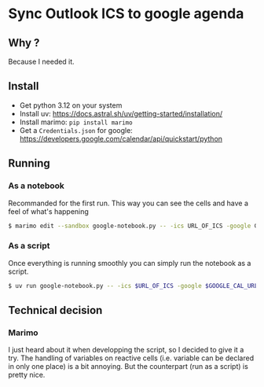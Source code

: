 # Sync Outlook ICS to google agenda

## Why ?

Because I needed it.

## Install

- Get python 3.12 on your system
- Install uv: https://docs.astral.sh/uv/getting-started/installation/
- Install marimo: `pip install marimo`
- Get a `Credentials.json` for google: https://developers.google.com/calendar/api/quickstart/python

## Running

### As a notebook

Recommanded for the first run. This way you can see the cells and have a feel of what's happening
```bash
$ marimo edit --sandbox google-notebook.py -- -ics URL_OF_ICS -google GOOGLE_CAL_URL
```

### As a script

Once everything is running smoothly you can simply run the notebook as a script.

```bash
$ uv run google-notebook.py -- -ics $URL_OF_ICS -google $GOOGLE_CAL_URL
```

## Technical decision

### Marimo

I just heard about it when developping the script, so I decided to give it a try. The handling of variables
on reactive cells (i.e. variable can be declared in only one place) is a bit annoying. But the counterpart
(run as a script) is pretty nice.
